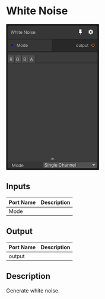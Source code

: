 # White Noise
![Mixture.WhiteNoise](../../images/Mixture.WhiteNoise.png)
## Inputs
Port Name | Description
--- | ---
Mode | 

## Output
Port Name | Description
--- | ---
output | 

## Description
Generate white noise.

